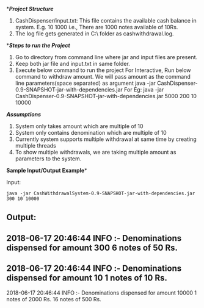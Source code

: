 ********Project Structure*******

1) CashDispenser/input.txt: This file contains the available cash balance in system.
	E.g. 10 1000 i.e., There are 1000 notes available of 10Rs.
2) The log file gets generated in C:\\ folder as cashwithdrawal.log.


********Steps to run the Project*******

1) Go to directory from command line where jar and input files are present.
2) Keep both jar file and input.txt in same folder.
3) Execute below command to run the project
	For Interactive, Run below command to withdraw amount. We will pass amount as the command line parameters(space separated) as argument
		java -jar CashDispenser-0.9-SNAPSHOT-jar-with-dependencies.jar <space separated amount to be withdrawn>
	For Eg:
		java -jar CashDispenser-0.9-SNAPSHOT-jar-with-dependencies.jar 5000 200 10 10000

***************Assumptions***************

1) System only takes amount which are multiple of 10
2) System only contains denomination which are multiple of 10
3) Currently system supports multiple withdrawal at same time by creating multiple threads
4) To show multiple withdrawals, we are taking multiple amount as parameters to the system.

********Sample Input/Output Example*********

Input:

	java -jar CashWithdrawalSystem-0.9-SNAPSHOT-jar-with-dependencies.jar 300 10 10000


Output:
--------------------------------------------
2018-06-17 20:46:44 INFO :- Denominations dispensed for amount 300 
6 notes of 50 Rs.
--------------------------------------------
2018-06-17 20:46:44 INFO :- Denominations dispensed for amount 10 
1 notes of 10 Rs.
--------------------------------------------
2018-06-17 20:46:44 INFO :- Denominations dispensed for amount 10000 
1 notes of 2000 Rs. 
16 notes of 500 Rs.

